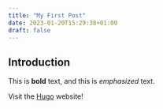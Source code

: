 ```yaml
---
title: "My First Post"
date: 2023-01-20T15:29:38+01:00
draft: false
---
```


## Introduction

This is **bold** text, and this is *emphasized* text.

Visit the [Hugo](https://gohugo.io) website!